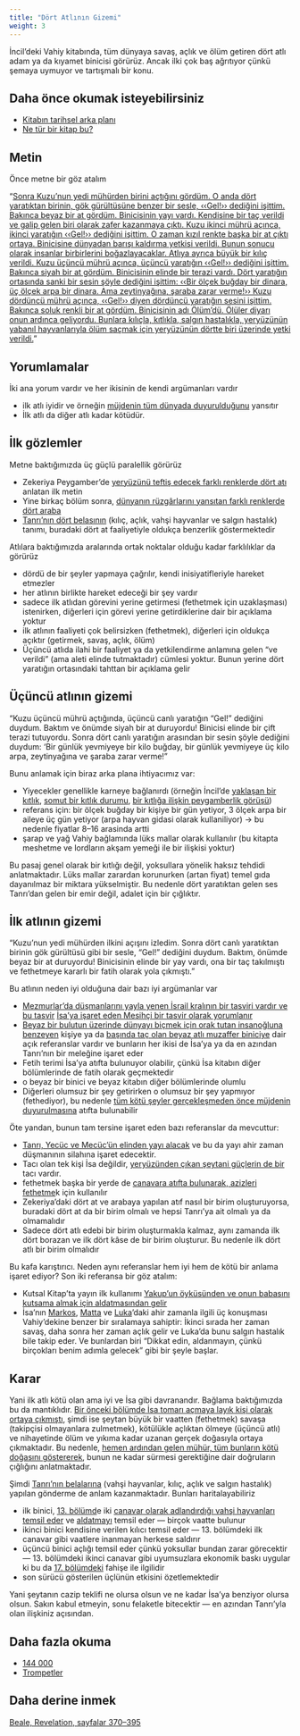 ```yaml
---
title: "Dört Atlının Gizemi"
weight: 3
---
```


İncil’deki Vahiy kitabında, tüm dünyaya savaş, açlık ve ölüm getiren dört atlı adam ya da kıyamet binicisi görürüz. Ancak ilki çok baş ağrıtıyor çünkü şemaya uymuyor ve tartışmalı bir konu.

## Daha önce okumak isteyebilirsiniz

<a name="7ecb"></a>
- [Kitabın tarihsel arka planı](../../../../background/history/expl/pax-romana-key-to-understand-the-book-of-revelation)
- [Ne tür bir kitap bu?](../../../../background/literature/expl/the-book-of-revelation-how-to-read-it)

## Metin

<a name="879f"></a>
Önce metne bir göz atalım

“[Sonra Kuzu’nun yedi mühürden birini açtığını gördüm. O anda dört yaratıktan birinin, gök gürültüsüne benzer bir sesle, ‹‹Gel!›› dediğini işittim. Bakınca beyaz bir at gördüm. Binicisinin yayı vardı. Kendisine bir taç verildi ve galip gelen biri olarak zafer kazanmaya çıktı. Kuzu ikinci mührü açınca, ikinci yaratığın ‹‹Gel!›› dediğini işittim. O zaman kızıl renkte başka bir at çıktı ortaya. Binicisine dünyadan barışı kaldırma yetkisi verildi. Bunun sonucu olarak insanlar birbirlerini boğazlayacaklar. Atlıya ayrıca büyük bir kılıç verildi. Kuzu üçüncü mührü açınca, üçüncü yaratığın ‹‹Gel!›› dediğini işittim. Bakınca siyah bir at gördüm. Binicisinin elinde bir terazi vardı. Dört yaratığın ortasında sanki bir sesin şöyle dediğini işittim: ‹‹Bir ölçek buğday bir dinara, üç ölçek arpa bir dinara. Ama zeytinyağına, şaraba zarar verme!›› Kuzu dördüncü mührü açınca, ‹‹Gel!›› diyen dördüncü yaratığın sesini işittim. Bakınca soluk renkli bir at gördüm. Binicisinin adı Ölüm’dü. Ölüler diyarı onun ardınca geliyordu. Bunlara kılıçla, kıtlıkla, salgın hastalıkla, yeryüzünün yabanıl hayvanlarıyla ölüm saçmak için yeryüzünün dörtte biri üzerinde yetki verildi.](https://www.bibleserver.com/TR/Vahiy6%3A1-8)”

## Yorumlamalar

<a name="64b0"></a>
İki ana yorum vardır ve her ikisinin de kendi argümanları vardır

- ilk atlı iyidir ve örneğin [müjdenin tüm dünyada duyurulduğunu](https://www.bibleserver.com/TR/Markos13%3A10) yansıtır
- İlk atlı da diğer atlı kadar kötüdür.

## İlk gözlemler

<a name="df58"></a>
Metne baktığımızda üç güçlü paralellik görürüz

- Zekeriya Peygamber’de [yeryüzünü teftiş edecek farklı renklerde dört atı ](https://www.bibleserver.com/TR/Zekeriya1%3A8-15)anlatan ilk metin
- Yine birkaç bölüm sonra, [dünyanın rüzgârlarını yansıtan farklı renklerde dört araba](https://www.bibleserver.com/TR/Zekeriya6%3A1-8)
- [Tanrı’nın dört belasının](https://www.bibleserver.com/TR/Hezekiel14%3A12-23) (kılıç, açlık, vahşi hayvanlar ve salgın hastalık) tanımı, buradaki dört at faaliyetiyle oldukça benzerlik göstermektedir

Atlılara baktığımızda aralarında ortak noktalar olduğu kadar farklılıklar da görürüz

- dördü de bir şeyler yapmaya çağrılır, kendi inisiyatifleriyle hareket etmezler
- her atlının birlikte hareket edeceği bir şey vardır
- sadece ilk atlıdan görevini yerine getirmesi (fethetmek için uzaklaşması) istenirken, diğerleri için görevi yerine getirdiklerine dair bir açıklama yoktur
- ilk atlının faaliyeti çok belirsizken (fethetmek), diğerleri için oldukça açıktır (getirmek, savaş, açlık, ölüm)
- Üçüncü atlıda ilahi bir faaliyet ya da yetkilendirme anlamına gelen “ve verildi” (ama aleti elinde tutmaktadır) cümlesi yoktur. Bunun yerine dört yaratığın ortasındaki tahttan bir açıklama gelir

## Üçüncü atlının gizemi

<a name="2b7f"></a>
“Kuzu üçüncü mührü açtığında, üçüncü canlı yaratığın “Gel!” dediğini duydum. Baktım ve önümde siyah bir at duruyordu! Binicisi elinde bir çift terazi tutuyordu. Sonra dört canlı yaratığın arasından bir sesin şöyle dediğini duydum: ‘Bir günlük yevmiyeye bir kilo buğday, bir günlük yevmiyeye üç kilo arpa, zeytinyağına ve şaraba zarar verme!”

Bunu anlamak için biraz arka plana ihtiyacımız var:

- Yiyecekler genellikle karneye bağlanırdı (örneğin İncil’de [yaklaşan bir kıtlık](https://www.bibleserver.com/TR/Levililer26%3A26), [somut bir kıtlık durumu](https://www.bibleserver.com/TR/2.Krallar7%3A1), [bir kıtlığa ilişkin peygamberlik görüşü](https://www.bibleserver.com/TR/Hezekiel4%3A10-16))
- referans i̇çi̇n: bi̇r ölçek buğday bi̇r ki̇şi̇ye bi̇r gün yeti̇yor, 3 ölçek arpa bi̇r ai̇leye üç gün yeti̇yor (arpa hayvan gidasi olarak kullaniliyor) -&gt; bu nedenle fi̇yatlar 8–16 arasinda artti
- şarap ve yağ Vahiy bağlamında lüks mallar olarak kullanılır (bu kitapta meshetme ve lordların akşam yemeği ile bir ilişkisi yoktur)

Bu pasaj genel olarak bir kıtlığı değil, yoksullara yönelik haksız tehdidi anlatmaktadır. Lüks mallar zarardan korunurken (artan fiyat) temel gıda dayanılmaz bir miktara yükselmiştir. Bu nedenle dört yaratıktan gelen ses Tanrı’dan gelen bir emir değil, adalet için bir çığlıktır.

## İlk atlının gizemi

<a name="dba7"></a>
“Kuzu’nun yedi mühürden ilkini açışını izledim. Sonra dört canlı yaratıktan birinin gök gürültüsü gibi bir sesle, “Gel!” dediğini duydum. Baktım, önümde beyaz bir at duruyordu! Binicisinin elinde bir yay vardı, ona bir taç takılmıştı ve fethetmeye kararlı bir fatih olarak yola çıkmıştı.”

Bu atlının neden iyi olduğuna dair bazı iyi argümanlar var

- [Mezmurlar’da düşmanlarını yayla yenen İsrail kralının bir tasviri vardır ve bu tasvir](https://www.bibleserver.com/TR/Mezmur45%3A5-6) [İsa’ya işaret eden Mesihçi bir tasvir olarak yorumlanır](https://www.bibleserver.com/TR/%C4%B0braniler1%3A8)
- [Beyaz bir bulutun üzerinde dünyayı biçmek için orak tutan insanoğluna benzeyen](https://www.bibleserver.com/TR/Vahiy14%3A14) kişiye ya da [başında taç olan beyaz atlı muzaffer biniciye](https://www.bibleserver.com/TR/Vahiy19%3A11) dair açık referanslar vardır ve bunların her ikisi de İsa’ya ya da en azından Tanrı’nın bir meleğine işaret eder
- Fetih terimi İsa’ya atıfta bulunuyor olabilir, çünkü İsa kitabın diğer bölümlerinde de fatih olarak geçmektedir
- o beyaz bir binici ve beyaz kitabın diğer bölümlerinde olumlu
- Diğerleri olumsuz bir şey getirirken o olumsuz bir şey yapmıyor (fethediyor), bu nedenle [tüm kötü şeyler gerçekleşmeden önce müjdenin duyurulmasına](https://www.bibleserver.com/TR/Markos13%3A10) atıfta bulunabilir

Öte yandan, bunun tam tersine işaret eden bazı referanslar da mevcuttur:

- [Tanrı, Yecüc ve Mecüc’ün elinden yayı alacak](https://www.bibleserver.com/TR/Hezekiel39%3A3) ve bu da yayı ahir zaman düşmanının silahına işaret edecektir.
- Tacı olan tek kişi İsa değildir, [yeryüzünden çıkan şeytani güçlerin de bir ](https://www.bibleserver.com/TR/Vahiy9%3A7)tacı vardır.
- fethetmek başka bir yerde de [canavara atıfta bulunarak, azizleri fethetme](https://www.bibleserver.com/TR/Vahiy13%3A7)k için kullanılır
- Zekeriya’daki dört at ve arabaya yapılan atıf nasıl bir birim oluşturuyorsa, buradaki dört at da bir birim olmalı ve hepsi Tanrı’ya ait olmalı ya da olmamalıdır
- Sadece dört atlı edebi bir birim oluşturmakla kalmaz, aynı zamanda ilk dört borazan ve ilk dört kâse de bir birim oluşturur. Bu nedenle ilk dört atlı bir birim olmalıdır

Bu kafa karıştırıcı. Neden aynı referanslar hem iyi hem de kötü bir anlama işaret ediyor? Son iki referansa bir göz atalım:

- Kutsal Kitap’ta yayın ilk kullanımı [Yakup’un öyküsünden ve onun babasını kutsama almak için aldatmasından gelir](https://www.bibleserver.com/TR/Yarat%C4%B1l%C4%B1%C5%9F27)
- İsa’nın [Markos](https://www.bibleserver.com/TR/Markos13%3A5-9), [Matta](https://www.bibleserver.com/TR/Matta24%3A4-8) ve [Luka](https://www.bibleserver.com/TR/Luka21%3A8-11)’daki ahir zamanla ilgili üç konuşması Vahiy’dekine benzer bir sıralamaya sahiptir: İkinci sırada her zaman savaş, daha sonra her zaman açlık gelir ve Luka’da bunu salgın hastalık bile takip eder. Ve bunlardan biri “Dikkat edin, aldanmayın, çünkü birçokları benim adımla gelecek” gibi bir şeyle başlar.

## Karar

<a name="12b0"></a>
Yani ilk atlı kötü olan ama iyi ve İsa gibi davranandır. Bağlama baktığımızda bu da mantıklıdır. [Bir önceki bölümde İsa tomarı açmaya layık kişi olarak ortaya çıkmıştı](https://www.bibleserver.com/TR/Vahiy5), şimdi ise şeytan büyük bir vaatten (fethetmek) savaşa (takipçisi olmayanlara zulmetmek), kötülükle açlıktan ölmeye (üçüncü atlı) ve nihayetinde ölüm ve yıkıma kadar uzanan gerçek doğasıyla ortaya çıkmaktadır. Bu nedenle, [hemen ardından gelen mühür, tüm bunların kötü doğasını göstererek](https://www.bibleserver.com/TR/Vahiy6%3A9-11), bunun ne kadar sürmesi gerektiğine dair doğruların çığlığını anlatmaktadır.

Şimdi [Tanrı’nın belalarına](https://www.bibleserver.com/TR/Hezekiel14%3A12-23) (vahşi hayvanlar, kılıç, açlık ve salgın hastalık) yapılan gönderme de anlam kazanmaktadır. Bunları haritalayabiliriz

- ilk binici, [13. bölümd](https://www.bibleserver.com/TR/Vahiy13)e iki [canavar olarak adlandırdığı vahşi hayvanları temsil eder](../../../../content/beasts/expl/the-nature-of-the-beast-in-the-book-of-revelation) ve [aldatmayı](https://www.bibleserver.com/TR/2.Korintliler11%3A14) temsil eder — birçok vaatte bulunur
- ikinci binici kendisine verilen kılıcı temsil eder — 13. bölümdeki ilk canavar gibi vaatlere inanmayan herkese saldırır
- üçüncü binici açlığı temsil eder çünkü yoksullar bundan zarar görecektir — 13. bölümdeki ikinci canavar gibi uyumsuzlara ekonomik baskı uygular ki bu da [17. bölümdeki](https://www.bibleserver.com/TR/Vahiy17) fahişe ile ilgilidir
- son sürücü gösterilen üçlünün etkisini özetlemektedir

Yani şeytanın cazip teklifi ne olursa olsun ve ne kadar İsa’ya benziyor olursa olsun. Sakın kabul etmeyin, sonu felaketle bitecektir — en azından Tanrı’yla olan ilişkiniz açısından.

## Daha fazla okuma

<a name="9cea"></a>
- [144 000](../../../../content/army/expl/the-144000)
- [Trompetler](../../../../content/trumpets/expl/the-trumpets-in-revelation)

## Daha derine inmek

[Beale, Revelation, sayfalar 370–395](../../../../about/ressources/index.html#beale_rev)

